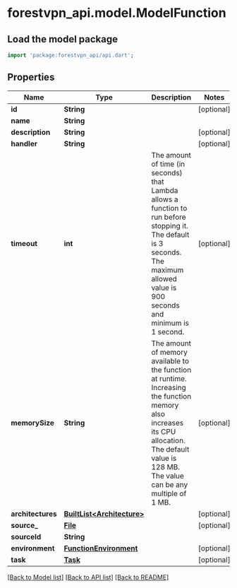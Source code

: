 # forestvpn_api.model.ModelFunction

## Load the model package
```dart
import 'package:forestvpn_api/api.dart';
```

## Properties
Name | Type | Description | Notes
------------ | ------------- | ------------- | -------------
**id** | **String** |  | [optional] 
**name** | **String** |  | 
**description** | **String** |  | [optional] 
**handler** | **String** |  | [optional] 
**timeout** | **int** | The amount of time (in seconds) that Lambda allows a function to run before stopping it. The default is 3 seconds. The maximum allowed value is 900 seconds and minimum is 1 second. | [optional] 
**memorySize** | **String** | The amount of memory available to the function at runtime. Increasing the function memory also increases its CPU allocation. The default value is 128 MB. The value can be any multiple of 1 MB. | [optional] 
**architectures** | [**BuiltList&lt;Architecture&gt;**](Architecture.md) |  | [optional] 
**source_** | [**File**](File.md) |  | [optional] 
**sourceId** | **String** |  | 
**environment** | [**FunctionEnvironment**](FunctionEnvironment.md) |  | [optional] 
**task** | [**Task**](Task.md) |  | [optional] 

[[Back to Model list]](../README.md#documentation-for-models) [[Back to API list]](../README.md#documentation-for-api-endpoints) [[Back to README]](../README.md)


